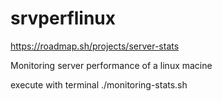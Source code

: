 # srvperflinux
https://roadmap.sh/projects/server-stats

Monitoring server performance of a linux macine

execute with terminal ./monitoring-stats.sh
